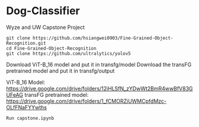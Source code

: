 # Dog-Classifier
Wyze and UW Capstone Project

```
git clone https://github.com/hsiangwei0903/Fine-Grained-Object-Recognition.git
cd Fine-Grained-Object-Recognition
git clone https://github.com/ultralytics/yolov5
```
Download ViT-B_16 model and put it in transfg/model
Download the transFG pretrained model and put it in transfg/output

ViT-B_16 Model:
https://drive.google.com/drive/folders/12iHLSfN_zYDwWt2BmR4wwBfV83GUFeAG
transFG pretrained model:
https://drive.google.com/drive/folders/1_fCMORZiUWMCpfdMzc-OLfFNaFYYwths

```
Run capstone.ipynb
```
